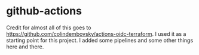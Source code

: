 # github-actions

Credit for almost all of this goes to https://github.com/colindembovsky/actions-oidc-terraform. I used it as a starting point for this project. I added some pipelines and some other things here and there.

